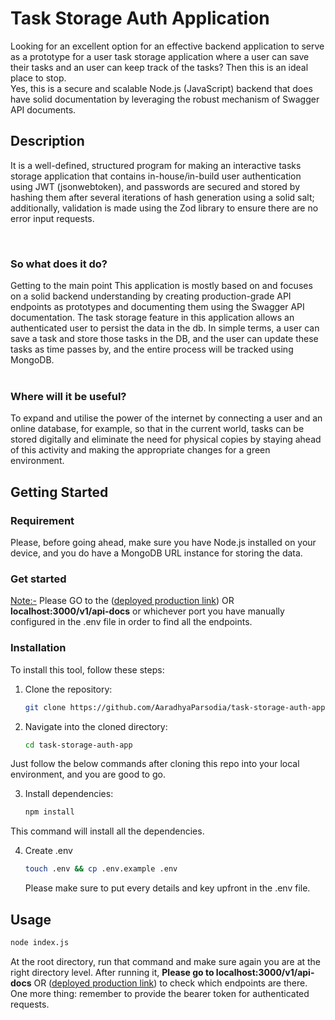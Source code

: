 # Task Storage Auth Application
Looking for an excellent option for an effective backend application to serve as a prototype for a user task storage application where a user can save their tasks and an user can keep track of the tasks? Then this is an ideal place to stop. <br>
Yes, this is a secure and scalable Node.js (JavaScript) backend that does have solid documentation by leveraging the robust mechanism of Swagger API documents.

## Description
It is a well-defined, structured program for making an interactive tasks storage application that contains in-house/in-build user authentication using JWT (jsonwebtoken), and passwords are secured and stored by hashing them after several iterations of hash generation using a solid salt; additionally, validation is made using the Zod library to ensure there are no error input requests.

<br>
<h3>So what does it do?</h3>
<div>
Getting to the main point This application is mostly based on and focuses on a solid backend understanding by creating production-grade API endpoints as prototypes and documenting them using the Swagger API documentation. The task storage feature in this application allows an authenticated user to persist the data in the db.
In simple terms, a user can save a task and store those tasks in the DB, and the user can update these tasks as time passes by, and the entire process will be tracked using MongoDB.
</div>

<br>
<h3>Where will it be useful?</h3>
To expand and utilise the power of the internet by connecting a user and an online database, for example, so that in the current world, tasks can be stored digitally and eliminate the need for physical copies by staying ahead of this activity and making the appropriate changes for a green environment.

## Getting Started

### Requirement
Please, before going ahead, make sure you have Node.js installed on your device, and you do have a MongoDB URL instance for storing the data.

### Get started
<u>Note:-</u><span> Please GO to the ([deployed production link](https://task-storage-auth-app.onrender.com/v1/api-docs)) OR <b>localhost:3000/v1/api-docs</b> or whichever port you have manually configured in the .env file in order to find all the endpoints.

### Installation
To install this tool, follow these steps:

1. Clone the repository:
   ```sh
   git clone https://github.com/AaradhyaParsodia/task-storage-auth-app.git
    ```
2. Navigate into the cloned directory:
   ```sh
   cd task-storage-auth-app
   ```

Just follow the below commands after cloning this repo into your local environment, and you are good to go.

3. Install dependencies:

    ```sh
    npm install
    ```
This command will install all the dependencies.

4. Create .env
    ```sh
    touch .env && cp .env.example .env
    ```
    Please make sure to put every details and key upfront in the .env file.

## Usage

```sh
node index.js
```
At the root directory, run that command and make sure again you are at the right directory level. After running it, <b>Please go to localhost:3000/v1/api-docs</b> OR ([deployed production link](https://task-storage-auth-app.onrender.com/v1/api-docs)) to check which endpoints are there. One more thing: remember to provide the bearer token for authenticated requests.
